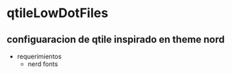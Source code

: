 # qtileLowDotFiles
## configuaracion de qtile inspirado en theme nord
* requerimientos
  * nerd fonts
